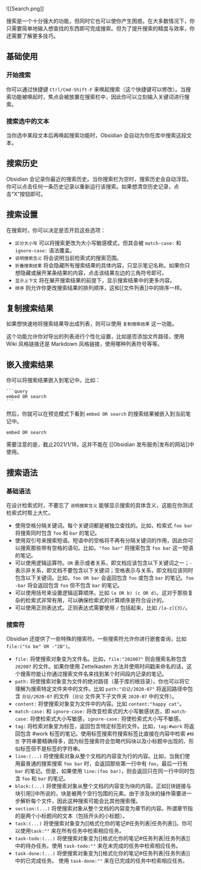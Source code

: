 ![[Search.png]]

搜索是一个十分强大的功能，但同时它也可以使你产生困惑。在大多数情况下，你只需要简单地输入想查找的东西即可完成搜索。但为了提升搜索的精度与效率，你还需要了解更多技巧。

## 基础使用

### 开始搜索

你可以通过快捷键 `Ctrl/Cmd-Shift-F` 来唤起搜索（这个快捷键可以修改）。当搜索功能被唤起时，焦点会被放置在搜索栏中，因此你可以立刻输入关键词进行搜索。

### 搜索选中的文本

当你选中某段文本后再唤起搜索功能时，Obsidian 会自动为你在库中搜索这段文本。

## 搜索历史

Obsidian 会记录你最近的搜索历史。当你搜索栏为空时，搜索历史会自动浮现。你可以点击任何一条历史记录以重新运行该搜索。如果想清空历史记录，点击“X”按钮即可。

## 搜索设置

在搜索时，你可以决定是否开启这些选项：

- `区分大小写` 可以将搜索更改为大小写敏感模式，但其会被 `match-case:` 和 `ignore-case:` 语法覆盖。
- `说明搜索含义` 将会说明当前检索式的搜索范围。
- `折叠搜索结果` 将会隐藏所有搜索结果的具体内容，只显示笔记名称。如果你只想隐藏或展开某条结果的内容，点击该结果左边的三角符号即可。
- `显示上下文` 将在展开搜索结果的前提下，显示搜索结果中的更多内容。
- `排序` 则允许你更改搜索结果的排列顺序，这和[[文件列表]]中的排序一样。

## 复制搜索结果

如果想快速地将搜索结果导出成列表，则可以使用 `复制搜索结果` 这一功能。

这个功能允许你对导出的列表进行个性化设置，比如是否添加文件路径，使用 Wiki 风格链接还是 Markdown 风格链接，使用哪种列表符号等等。

## 嵌入搜索结果

你可以将搜索结果嵌入到笔记中。比如：

<pre><code>```query
embed OR search
```</code></pre>

然后，你就可以在预览模式下看到 `embed OR search` 的搜索结果被嵌入到当前笔记中。

```query
embed OR search
```

需要注意的是，截止2021/1/18，这并不能在 [[Obsidian 发布服务|发布的网站]]中使用。

## 搜索语法

### 基础语法

在设计检索式时，不要忘了 `说明搜索含义` 能够显示搜索的具体含义，这能在你测试检索式时帮上大忙。

- 使用空格分隔关键词。每个关键词都是被独立查找的。比如，检索式 `foo bar` 将搜索同时包含 `foo` 和 `bar` 的笔记。
- 使用双引号来搜索短语。短语中的空格将不再有分隔关键词的作用，因此你可以搜索那些带有空格的语句。比如，`"foo bar"` 将搜索包含 `foo bar` 这一短语的笔记。
- 可以使用逻辑运算符。`OR` 表示或者关系，即文档应该包含以下关键词之一；`-` 表示非关系，即文档不要包含以下关键词；空格表示与关系，即文档应该同时包含以下关键词。比如，`foo OR bar` 会返回包含 `foo` 或包含 `bar` 的笔记。`foo -bar` 将会返回包含 `foo` 但不包含 `bar` 的笔记。
- 可以使用括号来设置逻辑运算顺序。比如 `(a OR b) (c OR d)`。这对于那些复杂的检索式非常有用，可以确保检索式的计算顺序是符合设计的。
- 可以使用正则表达式。正则表达式需要使用 `/` 包括起来，比如 `/[a-z]{3}/`。

### 搜索符

Obsidian 还提供了一些特殊的搜索符。一些搜索符允许你进行嵌套查询，比如 `file:("to be" OR -"2B")`。

- `file:` 将使搜索对象变为文件名。比如，`file:"202007"` 则会搜索名称包含 `202007` 的文件。如果你使用 Zettelkasten 方法并使用时间戳来命名的话，这个搜索符能让你通过搜索文件名来找到某个时间段内记录的笔记。
- `path:` 将使搜索对象变为文件的绝对路径（基于库的根目录）。你也可以将它理解为搜索特定文件夹中的文件。比如 `path:"日记/2020-07"` 将返回路径中包含 `日记/2020-07` 的文件（`日记` 文件夹下子文件夹 `2020-07` 中的文件）。
- `content:` 将使搜索对象变为文件中的内容。比如 `content:"happy cat"`。
- `match-case:` 和 `ignore-case:` 将改变检索式的大小写敏感状态，即 `match-case:` 将使检索式大小写敏感，`ignore-case:` 将使检索式大小写不敏感。
- `tag:` 将检索对象变为标签，返回包含特定标签的文件。比如，`tag:#work` 将返回包含 #work 标签的笔记。使用标签搜索符搜索标签比直接在内容中检索 `#标签` 字符串要精确得多，因为标签搜索符会忽略代码块以及小标题中出现的、形似标签但不是标签的字符串。
- `line:(...)` 将使搜索对象从整个文档的内容变为行的内容。比如，当我们使用最普通的搜索搜索 `foo bar` 时，会返回那些第一行中有 `foo`，最后一行有 `bar` 的笔记。但是，如果使用 `line:(foo bar)`，则会返回只在同一行中同时包含 `foo` 和 `bar` 的笔记。
- `block:(...)` 将使搜索对象从整个文档的内容变为块的内容。正如[[块链接与块引用]]中所说的，块是被两个空行包围的元素。由于涉及块的操作需要进一步解析每个文件，因此这种搜索可能会比其他搜索慢。
- `section:(...)` 将使搜索对象从整个文档的内容变为章节的内容。所谓章节指的是两个小标题间的文本（包括开头的小标题）。
- `task:(...)` 将使搜索对象变为[[格式化你的笔记#任务列表|任务列表]]。你可以使用`task:""` 来在所有任务中检索相应任务。
- `task-todo:(...)` 将使搜索对象变为[[格式化你的笔记#任务列表|任务列表]]中的待办任务。使用 `task-todo:""` 来在未完成的任务中检索相应任务。
- `task-done:(...)` 将使搜索对象变为[[格式化你的笔记#任务列表|任务列表]]中的已完成任务。 使用 `task-done:""` 来在已完成的任务中检索相应任务。

